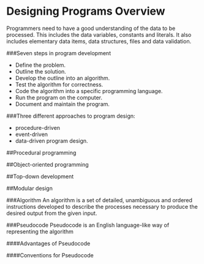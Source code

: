# Designing Programs Overview

Programmers need to have a good understanding of the data to be processed. This includes the data variables, constants and literals. It also includes elementary data items, data structures, files and data validation.

###Seven steps in program development
* Define the problem.
* Outline the solution.
* Develop the outline into an algorithm.
* Test the algorithm for correctness.
* Code the algorithm into a specific programming language.
* Run the program on the computer.
* Document and maintain the program.

###Three different approaches to program design: 
* procedure-driven
* event-driven
* data-driven program design.


##Procedural programming

##Object-oriented programming

##Top-down development

##Modular design


###Algorithm
An algorithm is a set of detailed, unambiguous and ordered instructions developed to describe the processes necessary to produce the desired output from the given input.

###Pseudocode
Pseudocode is an English language-like way of representing the algorithm

####Advantages of Pseudocode

####Conventions for Pseudocode


